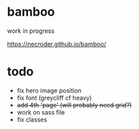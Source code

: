 # bamboo

work in progress

https://necroder.github.io/bamboo/

# todo

- fix hero image position
- fix font (greycliff cf heavy)
- ~~add 4th 'page' (will probably need grid?)~~
- work on sass file
- fix classes
